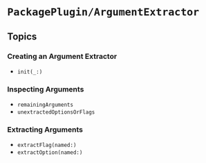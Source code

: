 # ``PackagePlugin/ArgumentExtractor``

## Topics

### Creating an Argument Extractor

- ``init(_:)``

### Inspecting Arguments

- ``remainingArguments``
- ``unextractedOptionsOrFlags``

### Extracting Arguments

- ``extractFlag(named:)``
- ``extractOption(named:)``
